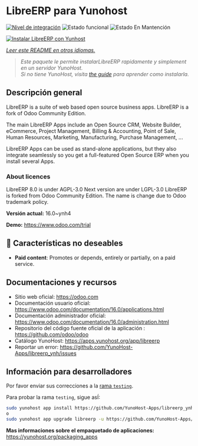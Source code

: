 <!--
Este archivo README esta generado automaticamente<https://github.com/YunoHost/apps/tree/master/tools/readme_generator>
No se debe editar a mano.
-->

# LibreERP para Yunohost

[![Nivel de integración](https://apps.yunohost.org/badge/integration/libreerp)](https://ci-apps.yunohost.org/ci/apps/libreerp/)
![Estado funcional](https://apps.yunohost.org/badge/state/libreerp)
![Estado En Mantención](https://apps.yunohost.org/badge/maintained/libreerp)

[![Instalar LibreERP con Yunhost](https://install-app.yunohost.org/install-with-yunohost.svg)](https://install-app.yunohost.org/?app=libreerp)

*[Leer este README en otros idiomas.](./ALL_README.md)*

> *Este paquete le permite instalarLibreERP rapidamente y simplement en un servidor YunoHost.*  
> *Si no tiene YunoHost, visita [the guide](https://yunohost.org/install) para aprender como instalarla.*

## Descripción general

LibreERP is a suite of web based open source business apps. LibreERP is a fork of Odoo Community Edition.

The main LibreERP Apps include an Open Source CRM, Website Builder, eCommerce, Project Management, Billing &amp; Accounting, Point of Sale, Human Resources, Marketing, Manufacturing, Purchase Management, ...

LibreERP Apps can be used as stand-alone applications, but they also integrate seamlessly so you get a full-featured Open Source ERP when you install several Apps.

### About licences
LibreERP 8.0 is under AGPL-3.0
Next version are under LGPL-3.0
LibreERP is forked from Odoo Community Edition. The name is change due to Odoo trademark policy.


**Versión actual:** 16.0~ynh4

**Demo:** <https://www.odoo.com/trial>
## :red_circle: Características no deseables

- **Paid content**: Promotes or depends, entirely or partially, on a paid service.

## Documentaciones y recursos

- Sitio web oficial: <https://odoo.com>
- Documentación usuario oficial: <https://www.odoo.com/documentation/16.0/applications.html>
- Documentación administrador oficial: <https://www.odoo.com/documentation/16.0/administration.html>
- Repositorio del código fuente oficial de la aplicación : <https://github.com/odoo/odoo>
- Catálogo YunoHost: <https://apps.yunohost.org/app/libreerp>
- Reportar un error: <https://github.com/YunoHost-Apps/libreerp_ynh/issues>

## Información para desarrolladores

Por favor enviar sus correcciones a la [rama `testing`](https://github.com/YunoHost-Apps/libreerp_ynh/tree/testing).

Para probar la rama `testing`, sigue asÍ:

```bash
sudo yunohost app install https://github.com/YunoHost-Apps/libreerp_ynh/tree/testing --debug
o
sudo yunohost app upgrade libreerp -u https://github.com/YunoHost-Apps/libreerp_ynh/tree/testing --debug
```

**Mas informaciones sobre el empaquetado de aplicaciones:** <https://yunohost.org/packaging_apps>
